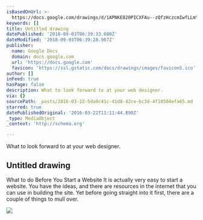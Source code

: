 ```yaml
---
isBasedOnUrl: >-
  https://docs.google.com/drawings/d/1APNKE820PICXFAu--zQfzHczcmIwfLLmYFsqjKsdffo/edit?usp=docslist_api
keywords: []
title: Untitled drawing
datePublished: '2018-09-03T06:39:33.080Z'
dateModified: '2018-09-03T06:39:28.967Z'
publisher:
  name: Google Docs
  domain: docs.google.com
  url: 'https://docs.google.com'
  favicon: 'https://ssl.gstatic.com/docs/drawings/images/favicon5.ico'
author: []
inFeed: true
hasPage: false
description: What to look forward to at your web designer.
via: {}
sourcePath: _posts/2016-03-22-5da9c41c-41d8-42ce-bc3d-4f10504efa65.md
starred: true
datePublishedOriginal: '2016-03-22T11:11:44.890Z'
_type: MediaObject
_context: 'http://schema.org'

---
```

What to look forward to at your web designer.

<article style=""><h1>Untitled drawing</h1><p>What to do Before You Start a Website It is actually very easy to start a website. You have the ideas, and there are resources in the internet that you can use in building the site. Yet before going straight into it first, there are a couple of things to mull over.</p><img src="https://lh4.googleusercontent.com/_WlOmMLwU68ZVFoa4tgZOVXAPdF2AZ43L60VMIt3W2rVWQth0UF8c9pN_VueakWIPETeEw=w1200-h630-p" /></article>